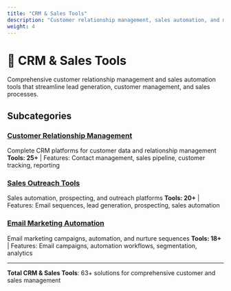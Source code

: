 ```yaml
---
title: "CRM & Sales Tools"
description: "Customer relationship management, sales automation, and marketing tools"
weight: 4
---
```


# 🎯 CRM & Sales Tools

Comprehensive customer relationship management and sales automation tools that streamline lead generation, customer management, and sales processes.

## Subcategories

### [Customer Relationship Management](/categories/crm-sales-tools/customer-relationship-management/)
Complete CRM platforms for customer data and relationship management
**Tools: 25+** | Features: Contact management, sales pipeline, customer tracking, reporting

### [Sales Outreach Tools](/categories/crm-sales-tools/sales-outreach-tools/)
Sales automation, prospecting, and outreach platforms
**Tools: 20+** | Features: Email sequences, lead generation, prospecting, sales automation

### [Email Marketing Automation](/categories/crm-sales-tools/email-marketing-automation/)
Email marketing campaigns, automation, and nurture sequences
**Tools: 18+** | Features: Email campaigns, automation workflows, segmentation, analytics

---

**Total CRM & Sales Tools**: 63+ solutions for comprehensive customer and sales management